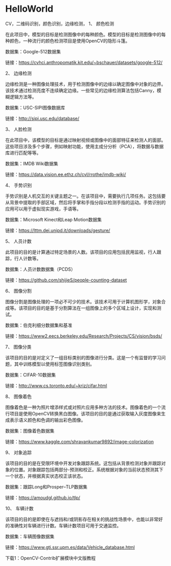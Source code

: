 # HelloWorld
CV，二维码识别，颜色识别，边缘检测，
1、 颜色检测

在此项目中，模型的目标是检测图像中的每种颜色。模型的目标是检测图像中的每种颜色，一种流行的颜色检测项目是使用OpenCV的隐形斗篷。

数据集：Google-512数据集

链接：https://cvhci.anthropomatik.kit.edu/~bschauer/datasets/google-512/

2、 边缘检测

边缘检测是一种图像处理技术，用于检测图像中的边缘以确定图像中对象的边界。该技术通过检测亮度不连续确定边缘。一些常见的边缘检测算法包括Canny，模糊逻辑方法等。

数据集：USC-SIPI图像数据库

链接：http://sipi.usc.edu/database/

3、 人脸检测

在此项目中，该模型的目标是通过映射视频或图像中的面部特征来检测人的面部。这些项目涉及多个步骤，例如映射功能，使用主成分分析（PCA），将数据与数据库进行匹配等等。

数据集：IMDB Wiki数据集

链接：https://data.vision.ee.ethz.ch/cvl/rrothe/imdb-wiki/

4、 手势识别

手势识别是人机交互的关键主题之一。在该项目中，需要执行几项任务。这包括要从背景中提取的手部区域，然后将手掌和手指分段以检测手指的运动。手势识别的应用可以用于虚拟现实游戏，手语等。

数据集：Microsoft Kinect和Leap Motion数据集

链接：https://lttm.dei.unipd.it/downloads/gesture/

5、 人员计数

此项目的目的是计算通过特定场景的人数。该项目的应用包括民用监视，行人跟踪，行人计数等。

数据集：人员计数数据集（PCDS）

链接：https://github.com/shijieS/people-counting-dataset

6、 图像分割

图像分割是图像处理的一项必不可少的技术。该技术可用于计算机图形学，对象合成等。该项目的目的是基于分割算法在一组图像上的多个区域上设计，实现和测试。

数据集：伯克利细分数据集和基准

链接：https://www2.eecs.berkeley.edu/Research/Projects/CS/vision/bsds/

7、 图像分类

该项目的目的是对定义了一组目标类别的图像进行分类。这是一个有监督的学习问题，其中训练模型以使用标签图像识别类别。

数据集：CIFAR-10数据集

链接：http://www.cs.toronto.edu/~kriz/cifar.html

8、 图像着色

图像着色是一种为照片增添样式或对照片应用多种方法的技术。图像着色的一个流行项目是使用OpenCV转换黑白图像。该项目的目的是通过获取输入灰度图像来生成表示语义颜色和色调的输出彩色图像。

数据集：图像着色数据集

链接：https://www.kaggle.com/shravankumar9892/image-colorization

9、 对象追踪

该项目的目的是在受限环境中开发对象跟踪系统。这包括从背景检测对象并跟踪对象的位置。对象跟踪包括两部分-预测和校正。系统根据对象的当前状态预测其下一个状态，并根据真实状态校正该状态。

数据集：跟踪Long和Prosper–TLP数据集

链接：https://amoudgl.github.io/tlp/

10、 车辆计数

该项目的目的是即使在与遮挡和/或阴影存在相关的挑战性场景中，也能以非常好的准确性对车辆进行计数。车辆计数项目可用于交通监控。

数据集：车辆图像数据集

链接：https://www.gti.ssr.upm.es/data/Vehicle_database.html

下载1：OpenCV-Contrib扩展模块中文版教程
